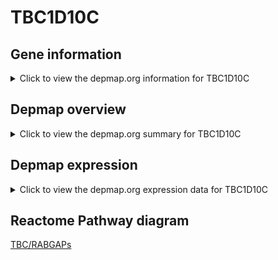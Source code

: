 <h1>TBC1D10C</h1>

<h2>Gene information</h2>
<details>
  <summary>Click to view the depmap.org information for TBC1D10C</summary>
  <iframe src="https://depmap.org/portal/gene/TBC1D10C?tab=about" style="border:none;width:100%;height:800px"></iframe>
</details>

<h2>Depmap overview</h2>
<details>
  <summary>Click to view the depmap.org summary for TBC1D10C</summary>
  <iframe src="https://depmap.org/portal/gene/TBC1D10C?tab=overview" style="border:none;width:100%;height:800px"></iframe>
</details>

<h2>Depmap expression</h2>
<details>
  <summary>Click to view the depmap.org expression data for TBC1D10C</summary>
  <iframe src="https://depmap.org/portal/gene/TBC1D10C?tab=characterization" style="border:none;width:100%;height:800px"></iframe>
</details>



<h2>Reactome Pathway diagram</h2>
<a href="https://reactome.org/PathwayBrowser/#/R-HSA-8854214" target="_BLANK">TBC/RABGAPs</a>



